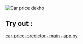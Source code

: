 ![Car price dekho](https://github.com/code-red-Marshall/Car-Price-Predictor/assets/82904501/b1ac915e-830a-40ff-9c06-5afe28ea04bf)


## Try out : 
[car-price-predictor ∙ main ∙ app.py](https://car-price-dekho.streamlit.app/)
